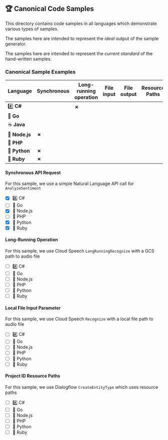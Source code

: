 ## 🏆 Canonical Code Samples

This directory contains code samples in all languages which demonstrate various types of samples.

The samples here are intended to represent the _ideal_ output of the sample generator.

The samples here are intended to represent the _current standard_ of the hand-written samples.

 ###  Canonical Sample Examples

| Language | Synchronous | Long-running operation | File input | File output | Resource Paths | 
|----------|-------------|------------------------|------------|-------------|----------------|
| #️⃣ **C#** | | **✗**  | | | |
| 🐹 **Go** | | | | | |
| ☕️ **Java** | | | | | |
| 🚀 **Node.js** | **✗** | | | | |
| 🐘 **PHP** | | | | | |
| 🐍 **Python** | **✗** | | | | |
| 💎 **Ruby** | **✗** | | | | |

#### Synchronous API Request

For this sample, we use a simple Natural Language API call for `AnalyzeSentiment`

 - [X] #️⃣ C#
 - [ ] 🐹 Go
 - [X] 🚀 Node.js
 - [ ] 🐘 PHP
 - [X] 🐍 Python
 - [X] 💎 Ruby

#### Long-Running Operation

For this sample, we use Cloud Speech `LongRunningRecognize` with a GCS path to audio file

 - [ ] #️⃣ C#
 - [ ] 🐹 Go
 - [ ] 🚀 Node.js
 - [ ] 🐘 PHP
 - [ ] 🐍 Python
 - [ ] 💎 Ruby

#### Local File Input Parameter

For this sample, we use Cloud Speech `Recognize` with a local file path to audio file

 - [ ] #️⃣ C#
 - [ ] 🐹 Go
 - [ ] 🚀 Node.js
 - [ ] 🐘 PHP
 - [ ] 🐍 Python
 - [ ] 💎 Ruby
 
#### Project ID Resource Paths

For this sample, we use Dialogflow `CreateEntityType` which uses resource paths

 - [ ] #️⃣ C#
 - [ ] 🐹 Go
 - [ ] 🚀 Node.js
 - [ ] 🐘 PHP
 - [ ] 🐍 Python
 - [ ] 💎 Ruby
